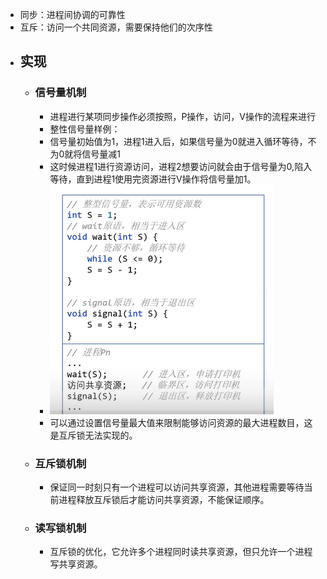 - 同步：进程间协调的可靠性
- 互斥：访问一个共同资源，需要保持他们的次序性
- ## 实现
	- ### 信号量机制
		- 进程进行某项同步操作必须按照，P操作，访问，V操作的流程来进行
		- 整性信号量样例：
		- 信号量初始值为1，进程1进入后，如果信号量为0就进入循环等待，不为0就将信号量减1
		- 这时候进程1进行资源访问，进程2想要访问就会由于信号量为0,陷入等待，直到进程1使用完资源进行V操作将信号量加1。
		- ![计操_进程同步_1.png](../assets/计操_进程同步_1_1676700726565_0.png)
		- 可以通过设置信号量最大值来限制能够访问资源的最大进程数目，这是互斥锁无法实现的。
	- ### 互斥锁机制
		- 保证同一时刻只有一个进程可以访问共享资源，其他进程需要等待当前进程释放互斥锁后才能访问共享资源，不能保证顺序。
	- ### 读写锁机制
		- 互斥锁的优化，它允许多个进程同时读共享资源，但只允许一个进程写共享资源。